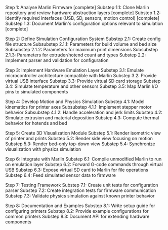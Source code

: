 Step 1: Analyse Marlin Firmware [complete]
    Substep 1.1: Clone Marlin repository and review hardware abstraction layers [complete]
    Substep 1.2: Identify required interfaces (USB, SD, sensors, motion control) [complete]
    Substep 1.3: Document Marlin's configuration options relevant to simulation [complete]

Step 2: Define Simulation Configuration System
    Substep 2.1: Create config file structure
        Subsubstep 2.1.1: Parameters for build volume and bed size
        Subsubstep 2.1.2: Parameters for maximum print dimensions
        Subsubstep 2.1.3: Parameters for extruder/hotend count and types
    Substep 2.2: Implement parser and validation for configuration

Step 3: Implement Hardware Emulation Layer
    Substep 3.1: Emulate microcontroller architecture compatible with Marlin
    Substep 3.2: Provide virtual USB interface
    Substep 3.3: Provide virtual SD card storage
    Substep 3.4: Simulate temperature and other sensors
    Substep 3.5: Map Marlin I/O pins to simulated components

Step 4: Develop Motion and Physics Simulation
    Substep 4.1: Model kinematics for printer axes
        Subsubstep 4.1.1: Implement stepper motor behavior
        Subsubstep 4.1.2: Handle acceleration and jerk limits
    Substep 4.2: Simulate extrusion and material deposition
    Substep 4.3: Compute thermal behavior for hotends and bed

Step 5: Create 3D Visualization Module
    Substep 5.1: Render isometric view of printer and prints
    Substep 5.2: Render side view focusing on motion
    Substep 5.3: Render bed-only top-down view
    Substep 5.4: Synchronize visualization with physics simulation

Step 6: Integrate with Marlin
    Substep 6.1: Compile unmodified Marlin to run on emulation layer
    Substep 6.2: Forward G-code commands through virtual USB
    Substep 6.3: Expose virtual SD card to Marlin for file operations
    Substep 6.4: Feed simulated sensor data to firmware

Step 7: Testing Framework
    Substep 7.1: Create unit tests for configuration parser
    Substep 7.2: Create integration tests for firmware communication
    Substep 7.3: Validate physics simulation against known printer behavior

Step 8: Documentation and Examples
    Substep 8.1: Write setup guide for configuring printers
    Substep 8.2: Provide example configurations for common printers
    Substep 8.3: Document API for extending hardware components
